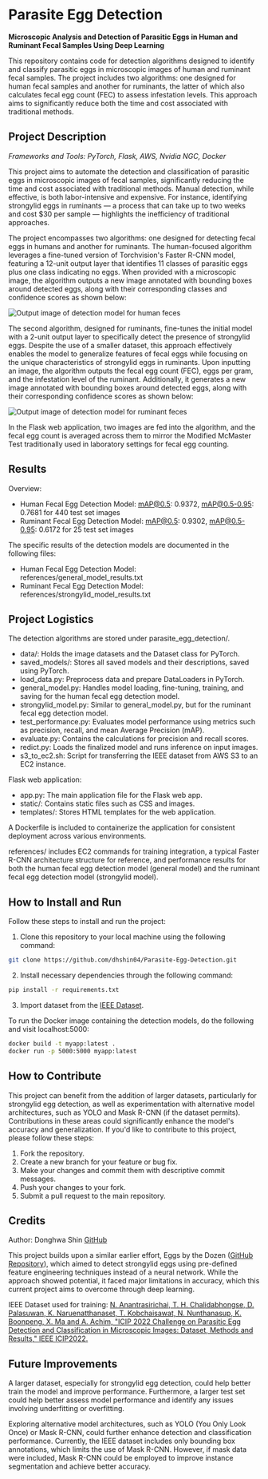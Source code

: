 # Parasite Egg Detection

**Microscopic Analysis and Detection of Parasitic Eggs in Human and Ruminant Fecal Samples Using Deep Learning**

This repository contains code for detection algorithms designed to identify and classify parasitic eggs in microscopic images of human and ruminant fecal samples. The project includes two algorithms: one designed for human fecal samples and another for ruminants, the latter of which also calculates fecal egg count (FEC) to assess infestation levels. This approach aims to significantly reduce both the time and cost associated with traditional methods.

## Project Description

_Frameworks and Tools: PyTorch, Flask, AWS, Nvidia NGC, Docker_

This project aims to automate the detection and classification of parasitic eggs in microscopic images of fecal samples, significantly reducing the time and cost associated with traditional methods. Manual detection, while effective, is both labor-intensive and expensive. For instance, identifying strongylid eggs in ruminants — a process that can take up to two weeks and cost $30 per sample — highlights the inefficiency of traditional approaches.

The project encompasses two algorithms: one designed for detecting fecal eggs in humans and another for ruminants. The human-focused algorithm leverages a fine-tuned version of Torchvision's Faster R-CNN model, featuring a 12-unit output layer that identifies 11 classes of parasitic eggs plus one class indicating no eggs. When provided with a microscopic image, the algorithm outputs a new image annotated with bounding boxes around detected eggs, along with their corresponding classes and confidence scores as shown below:

![Output image of detection model for human feces](predictions/1.jpg?raw=true)

The second algorithm, designed for ruminants, fine-tunes the initial model with a 2-unit output layer to specifically detect the presence of strongylid eggs. Despite the use of a smaller dataset, this approach effectively enables the model to generalize features of fecal eggs while focusing on the unique characteristics of strongylid eggs in ruminants. Upon inputting an image, the algorithm outputs the fecal egg count (FEC), eggs per gram, and the infestation level of the ruminant. Additionally, it generates a new image annotated with bounding boxes around detected eggs, along with their corresponding confidence scores as shown below:

![Output image of detection model for ruminant feces](static/images/image1_labeled.jpg)

In the Flask web application, two images are fed into the algorithm, and the fecal egg count is averaged across them to mirror the Modified McMaster Test traditionally used in laboratory settings for fecal egg counting.

## Results

Overview:

- Human Fecal Egg Detection Model: mAP@0.5: 0.9372, mAP@0.5-0.95: 0.7681 for 440 test set images
- Ruminant Fecal Egg Detection Model: mAP@0.5: 0.9302, mAP@0.5-0.95: 0.6172 for 25 test set images

The specific results of the detection models are documented in the following files:

- Human Fecal Egg Detection Model: references/general_model_results.txt
- Ruminant Fecal Egg Detection Model: references/strongylid_model_results.txt

## Project Logistics

The detection algorithms are stored under parasite_egg_detection/.

- data/: Holds the image datasets and the Dataset class for PyTorch.
- saved_models/: Stores all saved models and their descriptions, saved using PyTorch.
- load_data.py: Preprocess data and prepare DataLoaders in PyTorch.
- general_model.py: Handles model loading, fine-tuning, training, and saving for the human fecal egg detection model.
- strongylid_model.py: Similar to general_model.py, but for the ruminant fecal egg detection model.
- test_performance.py: Evaluates model performance using metrics such as precision, recall, and mean Average Precision (mAP).
- evaluate.py: Contains the calculations for precision and recall scores.
- redict.py: Loads the finalized model and runs inference on input images.
- s3_to_ec2.sh: Script for transferring the IEEE dataset from AWS S3 to an EC2 instance.

Flask web application:

- app.py: The main application file for the Flask web app.
- static/: Contains static files such as CSS and images.
- templates/: Stores HTML templates for the web application.

A Dockerfile is included to containerize the application for consistent deployment across various environments.

references/ includes EC2 commands for training integration, a typical Faster R-CNN architecture structure for reference, and performance results for both the human fecal egg detection model (general model) and the ruminant fecal egg detection model (strongylid model).

## How to Install and Run

Follow these steps to install and run the project:

1. Clone this repository to your local machine using the following command:

```bash
git clone https://github.com/dhshin04/Parasite-Egg-Detection.git
```

2. Install necessary dependencies through the following command:

```bash
pip install -r requirements.txt
```

3. Import dataset from the [IEEE Dataset](https://ieee-dataport.org/competitions/parasitic-egg-detection-and-classification-microscopic-images#files).

To run the Docker image containing the detection models, do the following and visit localhost:5000:

```bash
docker build -t myapp:latest .
docker run -p 5000:5000 myapp:latest
```

## How to Contribute

This project can benefit from the addition of larger datasets, particularly for strongylid egg detection, as well as experimentation with alternative model architectures, such as YOLO and Mask R-CNN (if the dataset permits). Contributions in these areas could significantly enhance the model's accuracy and generalization. If you'd like to contribute to this project, please follow these steps:

1. Fork the repository.
2. Create a new branch for your feature or bug fix.
3. Make your changes and commit them with descriptive commit messages.
4. Push your changes to your fork.
5. Submit a pull request to the main repository.

## Credits

Author: Donghwa Shin [GitHub](https://github.com/dhshin04)

This project builds upon a similar earlier effort, Eggs by the Dozen ([GitHub Repository](https://github.com/3amBEANS/EggsByTheDozen)), which aimed to detect strongylid eggs using pre-defined feature engineering techniques instead of a neural network. While the approach showed potential, it faced major limitations in accuracy, which this current project aims to overcome through deep learning.

IEEE Dataset used for training:
[N. Anantrasirichai, T. H. Chalidabhongse, D. Palasuwan, K. Naruenatthanaset, T. Kobchaisawat, N. Nunthanasup, K. Boonpeng, X. Ma and A. Achim, "ICIP 2022 Challenge on Parasitic Egg Detection and Classification in Microscopic Images: Dataset, Methods and Results," IEEE ICIP2022.](https://arxiv.org/abs/2208.06063)

## Future Improvements

A larger dataset, especially for strongylid egg detection, could help better train the model and improve performance. Furthermore, a larger test set could help better assess model performance and identify any issues involving underfitting or overfitting.

Exploring alternative model architectures, such as YOLO (You Only Look Once) or Mask R-CNN, could further enhance detection and classification performance. Currently, the IEEE dataset includes only bounding box annotations, which limits the use of Mask R-CNN. However, if mask data were included, Mask R-CNN could be employed to improve instance segmentation and achieve better accuracy.
